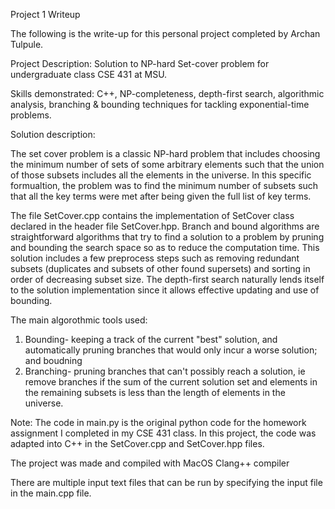 Project 1 Writeup

The following is the write-up for this personal project completed by Archan Tulpule.

Project Description: Solution to NP-hard Set-cover problem for undergraduate class CSE 431 at MSU. 

Skills demonstrated: C++, NP-completeness, depth-first search, algorithmic analysis, branching & bounding techniques for tackling exponential-time problems.

Solution description: 

The set cover problem is a classic NP-hard problem that includes choosing the minimum number of sets of some arbitrary elements such that the union of those subsets includes all the elements in the universe. In this specific formualtion, the problem was to find the minimum number of subsets such that all the key terms were met after being given the full list of key terms. 

The file SetCover.cpp contains the implementation of SetCover class declared in the header file SetCover.hpp. Branch and bound algorithms are straightforward algorithms that try to find a solution to a problem by pruning and bounding the search space so as to reduce the computation time. This solution includes a few preprocess steps such as removing redundant subsets (duplicates and subsets of other found supersets) and sorting in order of decreasing subset size. The depth-first search naturally lends itself to the solution implementation since it allows effective updating and use of bounding. 

The main algorothmic tools used:
1) Bounding- keeping a track of the current "best" solution, and automatically pruning branches that would only incur a worse solution; and boudning
2) Branching- pruning branches that can't possibly reach a solution, ie remove branches if the sum of the current solution set and elements in the remaining subsets is less than the length of elements in the universe.

Note: The code in main.py is the original python code for the homework assignment I completed in my CSE 431 class. In this project, the code was adapted into C++ in the SetCover.cpp and SetCover.hpp files.

The project was made and compiled with MacOS Clang++ compiler

There are multiple input text files that can be run by specifying the input file in the main.cpp file.